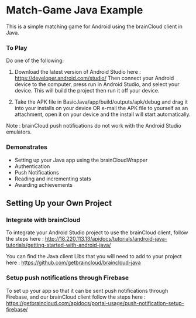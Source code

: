 # Match-Game Java Example

This is a simple matching game for Android using the brainCloud client in Java. 

### To Play 

Do one of the following:

1. Download the latest version of Android Studio here : https://developer.android.com/studio/ 
Then connect your Android device to the computer, press run in Android Studio, and select your device.
This will build the project then run it off your device.  

2. Take the APK file in BasicJava/app/build/outputs/apk/debug and drag it into your installs on your
device OR e-mail the APK file to yourself as an attachment, open it on your device and the install will 
start automatically. 

Note : brainCloud push notifications do not work with the Android Studio emulators. 

### Demonstrates

- Setting up your Java app using the brainCloudWrapper
- Authentication
- Push Notifications
- Reading and incrementing stats
- Awarding achievements 

## Setting Up your Own Project

### Integrate with brainCloud

To integrate your Android Studio project to use the brainCloud client,
follow the steps here : http://18.220.113.13/apidocs/tutorials/android-java-tutorials/getting-started-with-android-java/

You can find the Java client Libs that you will need to add to your project
here : https://github.com/getbraincloud/braincloud-java

### Setup push notifications through Firebase
To set up your app so that it can be sent push notifications through Firebase, and our brainCloud client
follow the steps here : https://getbraincloud.com/apidocs/portal-usage/push-notification-setup-firebase/
